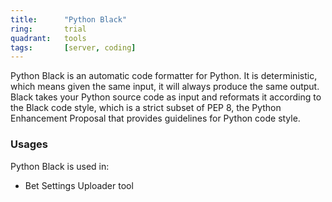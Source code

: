 ```yaml
---
title:      "Python Black"
ring:       trial
quadrant:   tools
tags:       [server, coding]
---
```


Python Black is an automatic code formatter for Python. It is deterministic, which means given the same input, it will always produce the same output. Black takes your Python source code as input and reformats it according to the Black code style, which is a strict subset of PEP 8, the Python Enhancement Proposal that provides guidelines for Python code style.

### Usages
Python Black is used in:
- Bet Settings Uploader tool
